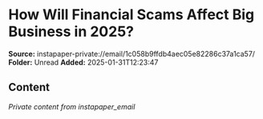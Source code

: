 # How Will Financial Scams Affect Big Business in 2025?

**Source:** instapaper-private://email/1c058b9ffdb4aec05e82286c37a1ca57/
**Folder:** Unread
**Added:** 2025-01-31T12:23:47




## Content
*Private content from instapaper_email*
